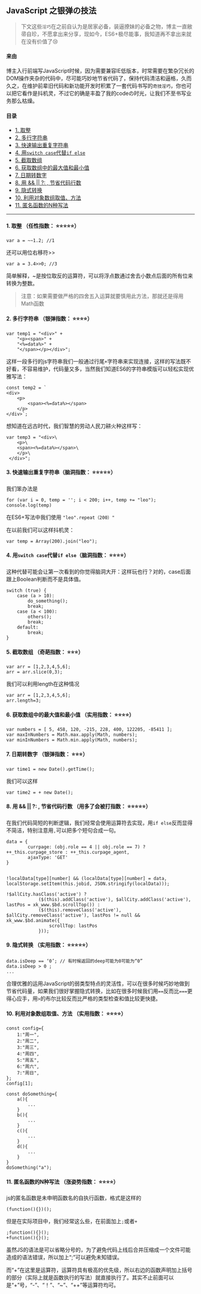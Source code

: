## JavaScript 之银弹の技法

> 下文这些`淫巧`在之前自认为是居家必备，装逼撩妹的必备之物，博主一直敝帚自珍，不愿拿出来分享，现如今，ES6+极尽能事，我知道再不拿出来就在没有价值了😢  

#### 来由

博主入行前端写JavaScript时候，因为需要兼容IE低版本，时常需要在繁杂冗长的DOM操作夹杂的代码中，尽可能巧妙地节省代码了，保持代码清洁和逼格，久而久之，在维护前辈旧代码和新功能开发时积累了一套代码书写的`奇技淫巧`，你也可以把它看作是抖机灵，不过它的确是丰盈了我的codeの时光，让我们不至书写业务那么枯燥。  

#### 目录

- [1. 取整](#)
- [2. 多行字符串](#)
- [3. 快速输出重复字符串](#)
- [4. 用`switch case`代替`if else`](#)
- [5. 截取数组](#)
- [6. 获取数组中的最大值和最小值](#)
- [7. 日期转数字](#)
- [8. 用 && || ?: , 节省代码行数](#)
- [9. 隐式转换](#)
- [10. 利用对象数组取值、方法](#)
- [11. 匿名函数的N种写法](#)

---

#### 1. 取整 （任性指数： ⭐️⭐️⭐️⭐️⭐️）

```
var a = ~~1.2; //1
```
还可以用位右移符>>

```
var a = 3.4>>0; //3 
```

简单解释，~是按位取反的运算符，可以将浮点数通过舍去小数点后面的所有位来转换为整数。
> 注意：如果需要做严格的四舍五入运算就要慎用此方法，那就还是得用Math函数

#### 2. 多行字符串 （银弹指数： ⭐️⭐️⭐️⭐️）

```
var temp1 = "<div>" +
    "<p><span>" +
    "<%=data%>" +
    "</span></p></div>";
```

这样一段多行的js字符串我们一般通过行尾`+`字符串来实现连接，这样的写法既不好看，不容易维护，代码量又多，当然我们知道ES6的字符串模版可以轻松实现优雅写法：

```
const temp2 = `
<div>
    <p>
        <span><%=data%></span>
    </p>
</div>`;
```

想知道在远古时代，我们智慧的劳动人民刀耕火种这样写：

```
var temp3 = "<div>\
    <p>\
    <span><%=data%></span>\
    </p>\
 </div>";
```

#### 3. 快速输出重复字符串（脑洞指数： ⭐️⭐️⭐️⭐️⭐️）

我们笨办法是

```
for (var i = 0, temp = ''; i < 200; i++, temp += "leo");
console.log(temp)
```

在ES6+写法中我们使用 `"leo".repeat（200）"`

在以前我们可以这样抖机灵：

```
var temp = Array(200).join("leo");
```

#### 4. 用`switch case`代替`if else`（脑洞指数： ⭐️⭐️⭐️⭐️）

这种代替可能会让第一次看到的你觉得脑洞大开：这样玩也行？对的，case后面跟上Boolean判断而不是具体值。

```
switch (true) {
    case (a > 10):
        do_something();
        break;
    case (a < 100):
        others();
        break;
    default:
        break;
}
```

#### 5. 截取数组	（奇葩指数： ⭐️⭐️⭐️）

```
var arr = [1,2,3,4,5,6];
arr = arr.slice(0,3);
```
我们可以利用length在这种情况
```
var arr = [1,2,3,4,5,6];
arr.length=3;
```

#### 6. 获取数组中的最大值和最小值 （实用指数： ⭐️⭐️⭐️⭐️）

```
var numbers = [ 5, 458, 120, -215, 228, 400, 122205, -85411 ];
var maxInNumbers = Math.max.apply(Math, numbers);
var minInNumbers = Math.min.apply(Math, numbers);
```

#### 7. 日期转数字 （银弹指数： ⭐️⭐️⭐️）

```
var time1 = new Date().getTime();
```

我们可以这样

```
var time2 = + new Date();
```

#### 8. 用 && || ?: , 节省代码行数 （用多了会被打指数： ⭐️⭐️⭐️⭐️⭐️）

在我们代码简短的判断逻辑，我们经常会使用运算符去实现，用`if else`反而显得不简洁，特别注意用`,`可以把多个短句合成一句。

```
data = {
        currpage: (obj.role == 4 || obj.role == 7) ? ++_this.curpage_store : ++_this.curpage_agent,
        ajaxType: 'GET'
}


!localData[type][number] && (localData[type][number] = data, localStorage.setItem(this.jobid, JSON.stringify(localData)));

!$allCity.hasClass('active') ?
			($(this).addClass('active'), $allCity.addClass('active'), lastPos = xk_www.$bd.scrollTop()) :
			($(this).removeClass('active'), $allCity.removeClass('active'), lastPos != null && xk_www.$bd.animate({
				scrollTop: lastPos
			}));
```

#### 9. 隐式转换 （实用指数： ⭐️⭐️⭐️⭐️⭐️）

```
data.isDeep == ‘0’;	// 有时候返回的deep可能为0可能为“0”
data.isDeep > 0 ;
...
```

合理优雅的运用JavaScript的弱类型特点的灵活性，可以在很多时候巧妙地做到节省代码量，如果我们很好掌握隐式转换，比如在很多时候我们用`==`反而比`===`更得心应手，用`>`的布尔比较反而比严格的类型检查和值比较更快捷。


#### 10. 利用对象数组取值、方法 （实用指数： ⭐️⭐️⭐️⭐️）

```
const config={
    1:"周一",
    2:"周二",
    3:"周三",
    4:"周四",
    5:"周五",
    6:"周六",
    7:"周日",
};
config[1];

const doSomething={
    a(){
        ...
    }
    b(){
        ...
    }
    c(){
        ...
    }
    d(){
        ...
    }
}
doSomething("a");
```

#### 11. 匿名函数的N种写法 （涨姿势指数： ⭐️⭐️⭐️⭐️）

js的匿名函数是未申明函数名的自执行函数，格式是这样的

```
(function(){})();
```

但是在实际项目中，我们经常这么些，在前面加上`;`或者`+`

```
;function(){}();
+function(){}();
```

虽然JS的语法是可以省略分号的，为了避免代码上线后合并压缩成一个文件可能造成的语法错误，所以加上“;”可以避免未知错误。

而“+”在这里是运算符，运算符具有极高的优先级，所以右边的函数声明加上括号的部分（实际上就是函数执行的写法）就直接执行了。其实不止前面可以是“+”号，“-”、“！”、“~”、“++”等运算符均可。

